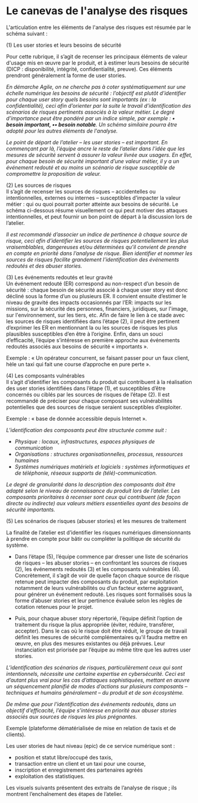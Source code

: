 # Le canevas de l'analyse des risques

L'articulation entre les éléments de l'analyse des risques est résumée par le schéma suivant :

\(1\) Les user stories et leurs besoins de sécurité

Pour cette rubrique, il s’agit de recenser les principaux éléments de valeur d'usage mis en œuvre par le produit, et à estimer leurs besoins de sécurité \(DICP : disponibilité, intégrité, confidentialité, preuve\). Ces éléments prendront généralement la forme de user stories.

_En démarche Agile, on ne cherche pas à coter systématiquement sur une échelle numérique les besoins de sécurité : l’objectif est plutôt d’identifier pour chaque user story quels besoins sont importants \(ex : la confidentialité\), ceci afin d’orienter par la suite le travail d’identification des scénarios de risques pertinents associés à la valeur métier. Le degré d’importance peut être pondéré par un indice simple, par exemple : **• besoin important, •• besoin notable**. Un schéma similaire pourra être adopté pour les autres éléments de l'analyse._

_Le point de départ de l’atelier – les user stories – est important. En commençant par là, l’équipe ancre le reste de l’atelier dans l’idée que les mesures de sécurité servent à assurer la valeur livrée aux usagers. En effet, pour chaque besoin de sécurité important d’une valeur métier, il y a un événement redouté et au moins un scénario de risque susceptible de compromettre la proposition de valeur._

\(2\) Les sources de risques  
Il s’agit de recenser les sources de risques – accidentelles ou intentionnelles, externes ou internes – susceptibles d’impacter la valeur métier : qui ou quoi pourrait porter atteinte aux besoins de sécurité. Le schéma ci-dessous résume visuellement ce qui peut motiver des attaques intentionnelles, et peut fournir un bon point de départ à la discussion lors de l’atelier.

  
_Il est recommandé d’associer un indice de pertinence à chaque source de risque, ceci afin d’identifier les sources de risques potentiellement les plus vraisemblables, dangereuses et/ou déterminées qu’il convient de prendre en compte en priorité dans l’analyse de risque. Bien identifier et nommer les sources de risques facilite grandement l’identification des événements redoutés et des abuser stories._  


\(3\) Les événements redoutés et leur gravité  
Un événement redouté \(ER\) correspond au non-respect d’un besoin de sécurité : chaque besoin de sécurité associé à chaque user story est donc décliné sous la forme d’un ou plusieurs ER. Il convient ensuite d’estimer le niveau de gravité des impacts occasionnés par l’ER: impacts sur les missions, sur la sécurité des personnes, financiers, juridiques, sur l'image, sur l'environnement, sur les tiers, etc. Afin de faire le lien à ce stade avec les sources de risques identifiées dans l’étape \(2\), il peut être pertinent d’exprimer les ER en mentionnant la ou les sources de risques les plus plausibles susceptibles d’en être à l’origine. Enfin, dans un souci d’efficacité, l’équipe s’intéresse en première approche aux événements redoutés associés aux besoins de sécurité « importants ».

  
Exemple : « Un opérateur concurrent, se faisant passer pour un faux client, hèle un taxi qui fait une course d’approche en pure perte ».

  
\(4\) Les composants vulnérables  
Il s’agit d’identifier les composants du produit qui contribuent à la réalisation des user stories identifiées dans l’étape \(1\), et susceptibles d’être concernés ou ciblés par les sources de risques de l’étape \(2\). Il est recommandé de préciser pour chaque composant ses vulnérabilités potentielles que des sources de risque seraient susceptibles d’exploiter.

  
Exemple : « base de donnée accessible depuis Internet ».

  
_L’identification des composants peut être structurée comme suit :_

* _Physique : locaux, infrastructures, espaces physiques de communication_
* _Organisations : structures organisationnelles, processus, ressources humaines_
* _Systèmes numériques matériels et logiciels : systèmes informatiques et de téléphonie,_
  _réseaux supports de \(télé\)-communication._

_Le degré de granularité dans la description des composants doit être adapté selon le niveau de connaissance du produit lors de l’atelier. Les composants prioritaires à recenser sont ceux qui contribuent \(de façon directe ou indirecte\) aux valeurs métiers essentielles ayant des besoins de sécurité importants._

\(5\) Les scénarios de risques \(abuser stories\) et les mesures de traitement

La finalité de l’atelier est d’identifier les risques numériques dimensionnants à prendre en compte pour bâtir ou compléter la politique de sécurité du système.

* Dans l’étape \(5\), l’équipe commence par dresser une liste de scénarios de risques – les abuser stories – en confrontant les sources de risques \(2\), les événements redoutés \(3\) et les composants vulnérables \(4\). Concrètement, il s’agit de voir de quelle façon chaque source de risque retenue peut impacter des composants du produit, par exploitation notamment de leurs vulnérabilités ou d’un facteur externe aggravant, pour générer un événement redouté. Les risques sont formalisés sous la forme d’abuser stories et leur pertinence évaluée selon les règles de cotation retenues pour le projet.

* Puis, pour chaque abuser story répertorié, l’équipe définit l’option de traitement du risque la plus appropriée \(éviter, réduire, transférer, accepter\). Dans le cas où le risque doit être réduit, le groupe de travail définit les mesures de sécurité complémentaires qu'il faudra mettre en œuvre, en plus des mesures existantes ou déjà prévues. Leur instanciation est priorisée par l’équipe au même titre que les autres user stories.

_L’identification des scénarios de risques, particulièrement ceux qui sont intentionnels, nécessite une certaine expertise en cybersécurité. Ceci est d’autant plus vrai pour les cas d’attaques sophistiquées, mettant en œuvre un séquencement planifié de modes d’actions sur plusieurs composants – techniques et humains généralement – du produit et de son écosystème._

_De même que pour l’identification des événements redoutés, dans un objectif d’efficacité, l’équipe s’intéresse en priorité aux abuser stories associés aux sources de risques les plus prégnantes._

Exemple \(plateforme dématérialisée de mise en relation de taxis et de clients\).

Les user stories de haut niveau \(epic\) de ce service numérique sont :

* position et statut libre/occupé des taxis,
* transaction entre un client et un taxi pour une course,
* inscription et enregistrement des partenaires agréés
* exploitation des statistiques.

Les visuels suivants présentent des extraits de l’analyse de risque ; ils montrent l’enchaînement des étapes de l’atelier.

